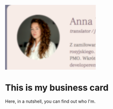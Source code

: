 ![cover](/bc_cover.png)
# This is my business card 
Here, in a nutshell, you can find out who I'm. 
